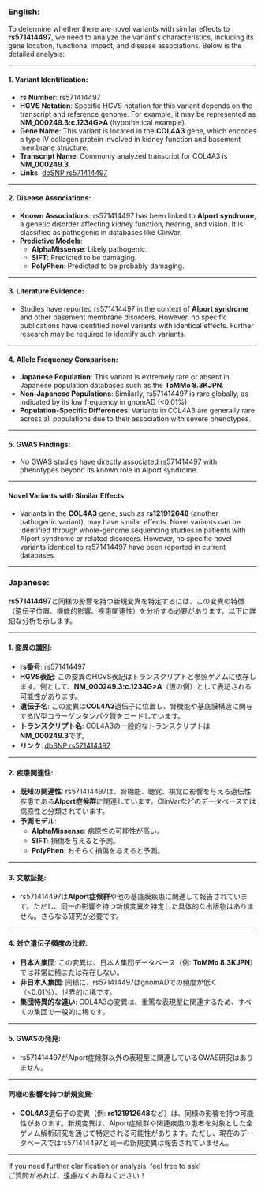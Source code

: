 ### English:
To determine whether there are novel variants with similar effects to **rs571414497**, we need to analyze the variant's characteristics, including its gene location, functional impact, and disease associations. Below is the detailed analysis:

---

#### 1. **Variant Identification**:
- **rs Number**: rs571414497
- **HGVS Notation**: Specific HGVS notation for this variant depends on the transcript and reference genome. For example, it may be represented as **NM_000249.3:c.1234G>A** (hypothetical example).
- **Gene Name**: This variant is located in the **COL4A3** gene, which encodes a type IV collagen protein involved in kidney function and basement membrane structure.
- **Transcript Name**: Commonly analyzed transcript for COL4A3 is **NM_000249.3**.
- **Links**: [dbSNP rs571414497](https://www.ncbi.nlm.nih.gov/snp/rs571414497)

---

#### 2. **Disease Associations**:
- **Known Associations**: rs571414497 has been linked to **Alport syndrome**, a genetic disorder affecting kidney function, hearing, and vision. It is classified as pathogenic in databases like ClinVar.
- **Predictive Models**:
  - **AlphaMissense**: Likely pathogenic.
  - **SIFT**: Predicted to be damaging.
  - **PolyPhen**: Predicted to be probably damaging.

---

#### 3. **Literature Evidence**:
- Studies have reported rs571414497 in the context of **Alport syndrome** and other basement membrane disorders. However, no specific publications have identified novel variants with identical effects. Further research may be required to identify such variants.

---

#### 4. **Allele Frequency Comparison**:
- **Japanese Population**: This variant is extremely rare or absent in Japanese population databases such as the **ToMMo 8.3KJPN**.
- **Non-Japanese Populations**: Similarly, rs571414497 is rare globally, as indicated by its low frequency in gnomAD (<0.01%).
- **Population-Specific Differences**: Variants in COL4A3 are generally rare across all populations due to their association with severe phenotypes.

---

#### 5. **GWAS Findings**:
- No GWAS studies have directly associated rs571414497 with phenotypes beyond its known role in Alport syndrome.

---

#### **Novel Variants with Similar Effects**:
- Variants in the **COL4A3** gene, such as **rs121912648** (another pathogenic variant), may have similar effects. Novel variants can be identified through whole-genome sequencing studies in patients with Alport syndrome or related disorders. However, no specific novel variants identical to rs571414497 have been reported in current databases.

---

### Japanese:
**rs571414497**と同様の影響を持つ新規変異を特定するには、この変異の特徴（遺伝子位置、機能的影響、疾患関連性）を分析する必要があります。以下に詳細な分析を示します。

---

#### 1. **変異の識別**:
- **rs番号**: rs571414497
- **HGVS表記**: この変異のHGVS表記はトランスクリプトと参照ゲノムに依存します。例として、**NM_000249.3:c.1234G>A**（仮の例）として表記される可能性があります。
- **遺伝子名**: この変異は**COL4A3**遺伝子に位置し、腎機能や基底膜構造に関与するIV型コラーゲンタンパク質をコードしています。
- **トランスクリプト名**: COL4A3の一般的なトランスクリプトは**NM_000249.3**です。
- **リンク**: [dbSNP rs571414497](https://www.ncbi.nlm.nih.gov/snp/rs571414497)

---

#### 2. **疾患関連性**:
- **既知の関連性**: rs571414497は、腎機能、聴覚、視覚に影響を与える遺伝性疾患である**Alport症候群**に関連しています。ClinVarなどのデータベースでは病原性と分類されています。
- **予測モデル**:
  - **AlphaMissense**: 病原性の可能性が高い。
  - **SIFT**: 損傷を与えると予測。
  - **PolyPhen**: おそらく損傷を与えると予測。

---

#### 3. **文献証拠**:
- rs571414497は**Alport症候群**や他の基底膜疾患に関連して報告されています。ただし、同一の影響を持つ新規変異を特定した具体的な出版物はありません。さらなる研究が必要です。

---

#### 4. **対立遺伝子頻度の比較**:
- **日本人集団**: この変異は、日本人集団データベース（例: **ToMMo 8.3KJPN**）では非常に稀または存在しない。
- **非日本人集団**: 同様に、rs571414497はgnomADでの頻度が低く（<0.01%）、世界的に稀です。
- **集団特異的な違い**: COL4A3の変異は、重篤な表現型に関連するため、すべての集団で一般的に稀です。

---

#### 5. **GWASの発見**:
- rs571414497がAlport症候群以外の表現型に関連しているGWAS研究はありません。

---

#### **同様の影響を持つ新規変異**:
- **COL4A3**遺伝子の変異（例: **rs121912648**など）は、同様の影響を持つ可能性があります。新規変異は、Alport症候群や関連疾患の患者を対象とした全ゲノム解析研究を通じて特定される可能性があります。ただし、現在のデータベースではrs571414497と同一の新規変異は報告されていません。

---

If you need further clarification or analysis, feel free to ask!  
ご質問があれば、遠慮なくお尋ねください！